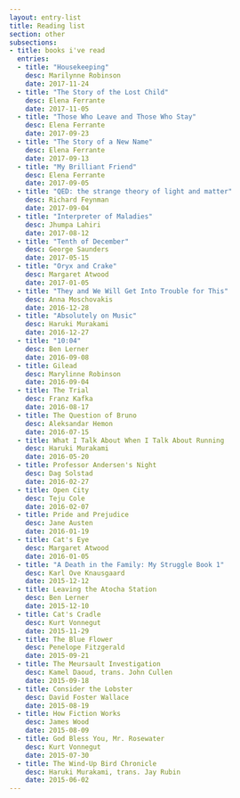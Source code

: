 ```yaml
---
layout: entry-list
title: Reading list
section: other
subsections:
- title: books i've read
  entries:
  - title: "Housekeeping"
    desc: Marilynne Robinson
    date: 2017-11-24
  - title: "The Story of the Lost Child"
    desc: Elena Ferrante
    date: 2017-11-05
  - title: "Those Who Leave and Those Who Stay"
    desc: Elena Ferrante
    date: 2017-09-23
  - title: "The Story of a New Name"
    desc: Elena Ferrante
    date: 2017-09-13
  - title: "My Brilliant Friend"
    desc: Elena Ferrante
    date: 2017-09-05
  - title: "QED: the strange theory of light and matter"
    desc: Richard Feynman
    date: 2017-09-04
  - title: "Interpreter of Maladies"
    desc: Jhumpa Lahiri
    date: 2017-08-12
  - title: "Tenth of December"
    desc: George Saunders
    date: 2017-05-15
  - title: "Oryx and Crake"
    desc: Margaret Atwood
    date: 2017-01-05
  - title: "They and We Will Get Into Trouble for This"
    desc: Anna Moschovakis
    date: 2016-12-28
  - title: "Absolutely on Music"
    desc: Haruki Murakami
    date: 2016-12-27
  - title: "10:04"
    desc: Ben Lerner
    date: 2016-09-08
  - title: Gilead
    desc: Marylinne Robinson
    date: 2016-09-04
  - title: The Trial
    desc: Franz Kafka
    date: 2016-08-17
  - title: The Question of Bruno
    desc: Aleksandar Hemon
    date: 2016-07-15
  - title: What I Talk About When I Talk About Running
    desc: Haruki Murakami
    date: 2016-05-20
  - title: Professor Andersen's Night
    desc: Dag Solstad
    date: 2016-02-27
  - title: Open City
    desc: Teju Cole
    date: 2016-02-07
  - title: Pride and Prejudice
    desc: Jane Austen
    date: 2016-01-19
  - title: Cat's Eye
    desc: Margaret Atwood
    date: 2016-01-05
  - title: "A Death in the Family: My Struggle Book 1"
    desc: Karl Ove Knausgaard
    date: 2015-12-12
  - title: Leaving the Atocha Station
    desc: Ben Lerner
    date: 2015-12-10
  - title: Cat's Cradle
    desc: Kurt Vonnegut
    date: 2015-11-29
  - title: The Blue Flower
    desc: Penelope Fitzgerald
    date: 2015-09-21
  - title: The Meursault Investigation
    desc: Kamel Daoud, trans. John Cullen
    date: 2015-09-18
  - title: Consider the Lobster
    desc: David Foster Wallace
    date: 2015-08-19
  - title: How Fiction Works
    desc: James Wood
    date: 2015-08-09
  - title: God Bless You, Mr. Rosewater
    desc: Kurt Vonnegut
    date: 2015-07-30
  - title: The Wind-Up Bird Chronicle
    desc: Haruki Murakami, trans. Jay Rubin
    date: 2015-06-02
---
```


